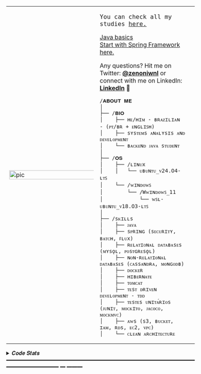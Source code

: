 <table>
  <tr>
    <td style="width: 50%;">
       <img src="https://github.com/zenonxd/zenonxd/blob/main/8b9070eaa36b7cd89a1f16dba3a955e2.jpg" alt="pic" style="width: 200%; border: none;"/>
    </td>
    <td style="width: 50%; vertical-align: top;">
      <p style="font-family: monospace; font-size: 16px;">
    You can check all my studies <a href="https://olavo-moreira.gitbook.io/studies">here.</a>
</p>
<p>
    <a href="https://olavo-moreira.gitbook.io/studies#estudos-java-basico">Java basics</a> <br>
    <a href="https://olavo-moreira.gitbook.io/studies#comece-spring-framework">Start with Spring Framework here.</a>

</p>
<p>
    Any questions? Hit me on Twitter: <a href="https://twitter.com/zenoniwnl" target="_blank"><strong>@zenoniwnl</strong></a>   
    or connect with me on LinkedIn: <a href="https://www.linkedin.com/in/olavospmoreira/" target="_blank"><strong>LinkedIn</strong></a> 🔗
</p>

    /𝐀𝐁𝐎𝐔𝐓 𝐌𝐄
    │
    ├── /𝐁𝐈𝐎
    │    ├── ʜᴇ/ʜɪᴍ - ʙʀᴀᴢɪʟɪᴀɴ - (ᴘᴛ/ʙʀ + ᴇɴɢʟɪꜱʜ)
    │    ├── sʏsᴛᴇᴍs ᴀɴᴀʟʏsɪs ᴀɴᴅ ᴅᴇᴠᴇʟᴏᴘᴍᴇɴᴛ
    │    └── ʙᴀᴄᴋᴇɴᴅ ᴊᴀᴠᴀ sᴛᴜᴅᴇɴᴛ
    │
    ├── /𝐎𝐒
    │    ├── /ʟɪɴᴜx 
    │    │   └── ᴜʙᴜɴᴛᴜ_ᴠ𝟤𝟦.𝟢𝟦-ʟᴛꜱ
    │    └── /ᴡɪɴᴅᴏᴡꜱ
    │        └── /Wᴡɪɴᴅᴏᴡꜱ_𝟣𝟣
    │            └── ᴡꜱʟ-ᴜʙᴜɴᴛᴜ_ᴠ𝟣𝟪.𝟢𝟥-ʟᴛꜱ
    │
    ├── /sᴋɪʟʟs  
    │    ├── ᴊᴀᴠᴀ  
    │    ├── sᴘʀɪɴɢ (sᴇᴄᴜʀɪᴛʏ, ʙᴀᴛᴄʜ, ꜰʟᴜx)  
    │    ├── ʀᴇʟᴀᴛɪᴏɴᴀʟ ᴅᴀᴛᴀʙᴀsᴇs (ᴍʏsǫʟ, ᴘᴏsᴛɢʀᴇsǫʟ)  
    │    ├── ɴᴏɴ-ʀᴇʟᴀᴛɪᴏɴᴀʟ ᴅᴀᴛᴀʙᴀsᴇs (ᴄᴀssᴀɴᴅʀᴀ, ᴍᴏɴɢᴏᴅʙ)  
    │    ├── ᴅᴏᴄᴋᴇʀ  
    │    ├── ʜɪʙᴇʀɴᴀᴛᴇ  
    │    ├── ᴛᴏᴍᴄᴀᴛ  
    │    ├── ᴛᴇsᴛ ᴅʀɪᴠᴇɴ ᴅᴇᴠᴇʟᴏᴘᴍᴇɴᴛ - ᴛᴅᴅ  
    │    ├── ᴛᴇsᴛᴇs ᴜɴɪᴛᴀ́ʀɪᴏs (ᴊᴜɴɪᴛ, ᴍᴏᴄᴋɪᴛᴏ, ᴊᴀᴄᴏᴄᴏ, ᴍᴏᴄᴋᴍᴠᴄ)  
    │    ├── ᴀᴡs (s3, ʙᴜᴄᴋᴇᴛ, ɪᴀᴍ, ʀᴅs, ᴇᴄ2, ᴠᴘᴄ)  
    │    └── ᴄʟᴇᴀɴ ᴀʀᴄʜɪᴛᴇᴄᴛᴜʀᴇ
<td>
 
</td>
  </tr>
</table>

<details>
<summary> 𝑪𝒐𝒅𝒆 𝑺𝒕𝒂𝒕𝒔 ━━━━━━━━━━━━━━━━━━━━━━━━━━━━━━━━━━━━━━━━━━━━━━ ━ ━━━</summary>
<br>
  <img src="https://leetcard.jacoblin.cool/olavomoreira?theme=nord&font=JetBrains%20Mono" height="163," alt="LeetCode Stats" /> <img src="https://github-readme-stats.vercel.app/api?username=zenonxd&hide_title=false&hide_rank=false&show_icons=true&include_all_commits=true&count_private=true&disable_animations=false&theme=nord&locale=en&hide_border=true&order=1" height="163" alt="stats graph"  />
<br>
</details>
